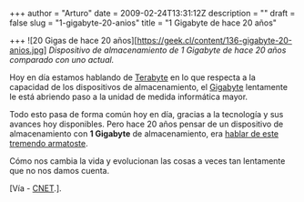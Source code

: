 +++
author = "Arturo"
date = 2009-02-24T13:31:12Z
description = ""
draft = false
slug = "1-gigabyte-20-anios"
title = "1 Gigabyte de hace 20 años"

+++
![20 Gigas de hace 20 años][https://geek.cl/content/136-gigabyte-20-anios.jpg]
<cite>Dispositivo de almacenamiento de 1 Gigabyte de hace 20 años comparado con uno actual.</cite> 



<p>Hoy en día estamos hablando de <a href="http://geek.cl/wp-content/uploads/2009/02/Terabyte">Terabyte</a> en lo que respecta a la capacidad de los dispositivos de almacenamiento, el <a href="http://geek.cl/wp-content/uploads/2009/02/Gigabyte">Gigabyte</a> lentamente le está abriendo paso a la unidad de medida informática mayor.</p>

<p>Todo esto pasa de forma común hoy en día, gracias a la tecnología y sus avances hoy disponibles. Pero hace 20 años pensar de un dispositivo de almacenamiento con <strong>1 Gigabyte</strong> de almacenamiento, era <a href="http://geek.cl/wp-content/uploads/2009/02/get.asp?i=P1485">hablar de este tremendo armatoste</a>.</p>

<p>Cómo nos cambia la vida y evolucionan las cosas a veces tan lentamente que no nos damos cuenta.</p>

<p>[Vía - <a href="http://geek.cl/wp-content/uploads/2009/02/8301-17938_105-10170147-1.html?part=rss&amp;tag=feed&amp;subj=Crave">CNET</a>.].</p>
